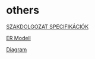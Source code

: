 # others
[SZAKDOLGOZAT SPECIFIKÁCIÓK](https://docs.google.com/document/d/1Ibcoaor3F0-H3HoQ__S_1-TJu3bi8KkvZY6Q2pAjAks/edit?usp=sharing)

[ER Modell](https://drive.google.com/file/d/1t9M58bwZVSsM0d6_AlPPXb-jIJpU6NCZ/view?usp=share_link)

[Diagram](https://drive.google.com/file/d/1gkEQkubaMbq1kzfrUeRWBxUb2Fe0fyNE/view?usp=share_link)
